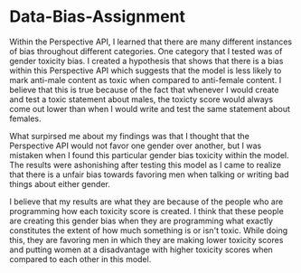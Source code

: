 # Data-Bias-Assignment

Within the Perspective API, I learned that there are many different instances of bias throughout different categories. One category that I tested was of gender toxicity bias. I created a hypothesis that shows that there is a bias within this Perspective API which suggests that the model is less likely to mark anti-male content as toxic when compared to anti-female content. I believe that this is true because of the fact that whenever I would create and test a toxic statement about males, the toxicty score would always come out lower than when I would write and test the same statement about females.

What surpirsed me about my findings was that I thought that the Perspective API would not favor one gender over another, but I was mistaken when I found this particular gender bias toxicity within the model. The results were ashonishing after testing this model as I came to realize that there is a unfair bias towards favoring men when talking or writing bad things about either gender.

I believe that my results are what they are because of the people who are programming how each toxicity score is created. I think that these people are creating this gender bias when they are programming what exactly constitutes the extent of how much something is or isn't toxic. While doing this, they are favoring men in which they are making lower toxicity scores and putting women at a disadvantage with higher toxicity scores when compared to each other in this model.
